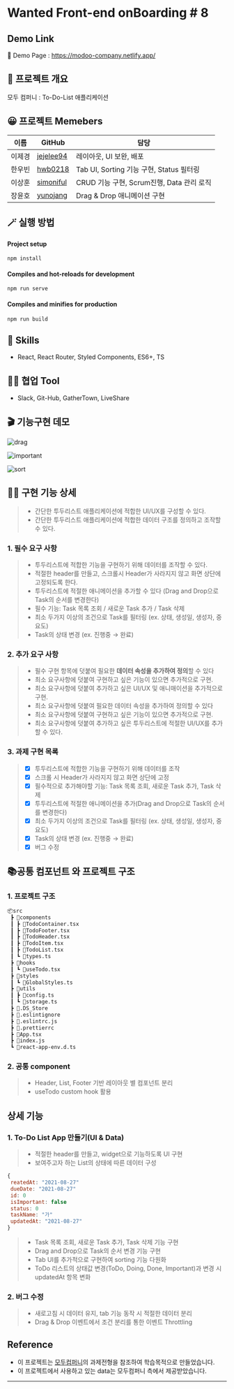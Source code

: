 # Wanted Front-end onBoarding # 8

## Demo Link
🔗 Demo Page : https://modoo-company.netlify.app/

## 💬 프로젝트 개요
모두 컴퍼니 : To-Do-List 애플리케이션

## 😀 프로젝트 Memebers
|이름|GitHub|담당|
|------|---|---|
|이제경|[jejelee94](https://github.com/jejelee94)|레이아웃, UI 보완, 배포|
|한우빈|[hwb0218](https://github.com/hwb0218)|Tab UI, Sorting 기능 구현, Status 필터링|
|이상훈|[simoniful](https://github.com/simoniful) |CRUD 기능 구현, Scrum진행, Data 관리 로직|
|장윤호|[yunojang](https://github.com/yunojang)|Drag & Drop 애니메이션 구현|

## 🪄 실행 방법

#### Project setup
`npm install`
#### Compiles and hot-reloads for development
`npm run serve`
#### Compiles and minifies for production
`npm run build`

## 🔧 Skills

- React, React Router, Styled Components, ES6+, TS


## 🐱‍👤 협업 Tool

- Slack, Git-Hub, GatherTown, LiveShare

## 🎬 기능구현 데모

![drag](https://user-images.githubusercontent.com/75239459/131142328-efdcb997-a2ae-4ac2-b689-f21a1d25c263.gif)

![important](https://user-images.githubusercontent.com/75239459/131142354-319063b9-d525-4f46-84d3-c56a0f205a73.gif)

![sort](https://user-images.githubusercontent.com/75239459/131142513-7d55041c-bffc-4d48-b6b7-5bc76c5b0b28.gif)

## 👍🏻 구현 기능 상세
> - 간단한 투두리스트 애플리케이션에 적합한 UI/UX를 구성할 수 있다.
> - 간단한 투두리스트 애플리케이션에 적합한 데이터 구조를 정의하고 조작할 수 있다.

### 1. 필수 요구 사항
> - 투두리스트에 적합한 기능을 구현하기 위해 데이터를 조작할 수 있다.
> - 적절한 header를 만들고, 스크롤시 Header가 사라지지 않고 화면 상단에 고정되도록 한다.
> - 투두리스트에 적절한 애니메이션을 추가할 수 있다 (Drag and Drop으로 Task의 순서를 변경한다)
> - 필수 기능: Task 목록 조회 / 새로운 Task 추가 / Task 삭제
> - 최소 두가지 이상의 조건으로 Task를 필터링 (ex. 상태, 생성일, 생성자, 중요도)
> - Task의 상태 변경 (ex. 진행중 → 완료)

### 2. 추가 요구 사항

> -  필수 구현 항목에 덧붙여 필요한 **데이터 속성을 추가하여 정의**할 수 있다
> -  최소 요구사항에 덧붙여 구현하고 싶은 기능이 있으면 추가적으로 구현.
> -  최소 요구사항에 덧붙여 추가하고 싶은 UI/UX 및 애니매이션을 추가적으로 구현.
> -  최소 요구사항에 덧붙여 필요한 데이터 속성을 추가하여 정의할 수 있다
> -  최소 요구사항에 덧붙여 구현하고 싶은 기능이 있으면 추가적으로 구현.
> -  최소 요구사항에 덧붙여 추가하고 싶은 투두리스트에 적절한 UI/UX를 추가할 수 있다.

### 3. 과제 구현 목록
> - [x] 투두리스트에 적합한 기능을 구현하기 위해 데이터를 조작
> - [x] 스크롤 시 Header가 사라지지 않고 화면 상단에 고정
> - [x] 필수적으로 추가해야할 기능: Task 목록 조회, 새로운 Task 추가, Task 삭제
> - [x] 투두리스트에 적절한 애니메이션을 추가(Drag and Drop으로 Task의 순서를 변경한다)
> - [x] 최소 두가지 이상의 조건으로 Task를 필터링 (ex. 상태, 생성일, 생성자, 중요도)
> - [x] Task의 상태 변경 (ex. 진행중 → 완료)
> - [x] 버그 수정

## 📚공통 컴포넌트 와 프로젝트 구조

### 1. 프로젝트 구조

```html
📦src
 ┣ 📂components
 ┃ ┣ 📜TodoContainer.tsx
 ┃ ┣ 📜TodoFooter.tsx
 ┃ ┣ 📜TodoHeader.tsx
 ┃ ┣ 📜TodoItem.tsx
 ┃ ┣ 📜TodoList.tsx
 ┃ ┗ 📜types.ts
 ┣ 📂hooks
 ┃ ┗ 📜useTodo.tsx
 ┣ 📂styles
 ┃ ┗ 📜GlobalStyles.ts
 ┣ 📂utils
 ┃ ┣ 📜config.ts
 ┃ ┗ 📜storage.ts
 ┣ 📜.DS_Store
 ┣ 📜.eslintignore
 ┣ 📜.eslintrc.js
 ┣ 📜.prettierrc
 ┣ 📜App.tsx
 ┣ 📜index.js
 ┗ 📜react-app-env.d.ts
```

### 2. 공통 component

> - Header, List, Footer 기반 레이아웃 별 컴포넌트 분리
> - useTodo custom hook 활용

## 상세 기능

### 1. To-Do List App 만들기(UI & Data)
> - 적절한 header를 만들고, widget으로 기능하도록 UI  구현
> - 보여주고자 하는 List의 상태에 따른 데이터 구성
  ```jsx
  {
   reatedAt: "2021-08-27"
   dueDate: "2021-08-27"
   id: 0
   isImportant: false
   status: 0
   taskName: "가"
   updatedAt: "2021-08-27"
  }
  ```
> - Task 목록 조회, 새로운 Task 추가, Task 삭제 기능 구현
> - Drag and Drop으로 Task의 순서 변경 기능 구현
> - Tab UI를 추가적으로 구현하여 sorting 기능 다원화
> - ToDo 리스트의 상태값 변경(ToDo, Doing, Done, Important)과 변경 시 updatedAt 항목 변화

### 2. 버그 수정
> - 새로고침 시 데이터 유지, tab 기능 동작 시 적절한 데이터 분리
> - Drag & Drop 이벤트에서 조건 분리를 통한 이벤트 Throttling


## Reference

- 이 프로젝트는 [모두컴퍼니](https://www.moduparking.com/)의 과제전형을 참조하여 학습목적으로 만들었습니다.
- 이 프로젝트에서 사용하고 있는 data는 모두컴퍼니 측에서 제공받았습니다.

---
